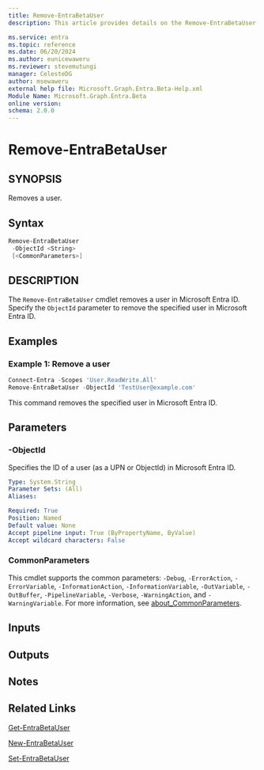 ```yaml
---
title: Remove-EntraBetaUser
description: This article provides details on the Remove-EntraBetaUser command.

ms.service: entra
ms.topic: reference
ms.date: 06/20/2024
ms.author: eunicewaweru
ms.reviewer: stevemutungi
manager: CelesteDG
author: msewaweru
external help file: Microsoft.Graph.Entra.Beta-Help.xml
Module Name: Microsoft.Graph.Entra.Beta
online version:
schema: 2.0.0
---
```


# Remove-EntraBetaUser

## SYNOPSIS

Removes a user.

## Syntax

```powershell
Remove-EntraBetaUser 
 -ObjectId <String>
 [<CommonParameters>]
```

## DESCRIPTION

The `Remove-EntraBetaUser` cmdlet removes a user in Microsoft Entra ID. Specify the `ObjectId` parameter to remove the specified user in Microsoft Entra ID.

## Examples

### Example 1: Remove a user

```powershell
Connect-Entra -Scopes 'User.ReadWrite.All'
Remove-EntraBetaUser -ObjectId 'TestUser@example.com'
```

This command removes the specified user in Microsoft Entra ID.

## Parameters

### -ObjectId

Specifies the ID of a user (as a UPN or ObjectId) in Microsoft Entra ID.

```yaml
Type: System.String
Parameter Sets: (All)
Aliases:

Required: True
Position: Named
Default value: None
Accept pipeline input: True (ByPropertyName, ByValue)
Accept wildcard characters: False
```

### CommonParameters

This cmdlet supports the common parameters: `-Debug`, `-ErrorAction`, `-ErrorVariable`, `-InformationAction`, `-InformationVariable`, `-OutVariable`, `-OutBuffer`, `-PipelineVariable`, `-Verbose`, `-WarningAction`, and `-WarningVariable`. For more information, see [about_CommonParameters](https://go.microsoft.com/fwlink/?LinkID=113216).

## Inputs

## Outputs

## Notes

## Related Links

[Get-EntraBetaUser](Get-EntraBetaUser.md)

[New-EntraBetaUser](New-EntraBetaUser.md)

[Set-EntraBetaUser](Set-EntraBetaUser.md)

